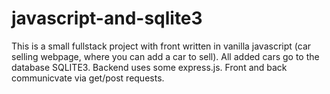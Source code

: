 # javascript-and-sqlite3
This is a small fullstack project with front written in vanilla javascript (car selling webpage, where you can add a car to sell). All added cars go to the database SQLITE3. Backend uses some express.js. Front and back communicvate via get/post requests.

